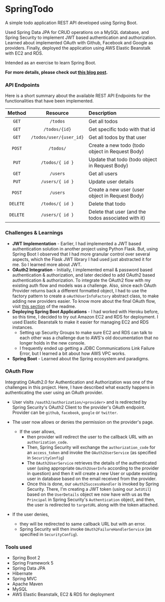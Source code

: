 # SpringTodo
A simple todo application REST API developed using Spring Boot.

Used Spring Data JPA for CRUD operations on a MySQL database, and Spring Security to implement JWT based authentication and authorization. Learned about implemented OAuth with Github, Facebook and Google as providers. Finally, deployed the application using AWS Elastic Beanstalk with EC2 and RDS.  

Intended as an exercise to learn Spring Boot.

<b>For more details, please check out [this blog post](https://rajrajhans.com/2021/01/beginners-guide-to-spring-boot/). </b>

### API Endpoints
Here is a short summary about the available REST API Endpoints for the functionalities that have been implemented.

| <b>Method</b> |     <b>Resource</b>     |                  <b>Description</b>                 |
|:-------------:|:-----------------------:|:----------------------------------------------------|
|     `GET`     |         `/todos`        | Get all todos                                       |
|     `GET`     |      `/todos/{id}`      | Get specific todo with that id                      |
|     `GET`     | `/todos/user/{user_id}` | Get all todos by that user                          |
|     `POST`    |        `/todos/`        | Create a new todo (todo object in Request Body)     |
|     `PUT`     |     `/todos/{ id }`     | Update that todo (todo object in Request Body)      |
|     `GET`     |         `/users`        | Get all users                                       |
|     `PUT`     |     `/users/{ id }`     | Update user details                                 |
|     `POST`    |         `/users`        | Create a new user (user object in Request Body)     |
|    `DELETE`   |     `/todos/{ id }`     | Delete that todo                                    |
|    `DELETE`   |     `/users/{ id }`     | Delete that user (and the todos associated with it) |

### Challenges & Learnings
- **JWT Implementation** - Earlier, I had implemented a JWT based authentication solution in another project using Python Flask. But, using Spring Boot I observed that I had more granular control over several aspects, which the Flask JWT library I had used just abstracted it for me. So I learned more about JWT. 
- **OAuth2 Integration** - Initially, I implemented email & password based authentication & authorization, and later decided to add OAuth2 based authentication & authorization. To integrate the OAuth2 flow with my existing auth flow and models was a challenge. Also, since each OAuth Provider returns back a different formatted object, I had to use the factory pattern to create a `oAuthUserInfoFactory` abstract class, to make adding new providers easier. To know more about the final  OAuth flow, visit [this section](#oauth-flow) of the readme.
- **Deploying Spring Boot Applications** - I had worked with Heroku before, so this time, I decided to try out Amazon EC2 and RDS for deployment. I used Elastic Beanstalk to make it easier for managing EC2 and RDS instances.
    - Setting up Security Groups to make sure EC2 and RDS can talk to each other was a challenge due to AWS's old documentation that no longer holds in the new console.
    - I frequently ended up getting a JDBC Communications Link Failure Error, but I learned a bit about how AWS VPC works.
- **Spring Boot** - Learned about the Spring ecosystem and paradigms.

### OAuth Flow

Integrating OAuth2.0 for Authentication and Authorization was one of the challenges in this project. Here, I have described what exactly happens in authenticating the user using an OAuth provider. 

- User visits `/oauth2/authorization/<provider>` and is redirected by Spring Security's OAuth2 Client to the provider's OAuth endpoint. Provider can be `github`, `facebook`, `google` or `twitter`.
- The user now allows or denies the permission on the provider's page.
    - If the user allows, 
        - then provider will redirect the user to the callback URL with an `authorization_code`. 
        - Then, Spring Security will exchange the `authorization_code` for an `access_token` and invoke the `OAuth2UserService` (as specified in `SecurityConfig`)
        - The `OAuth2UserService` retrieves the details of the authenticated user (using appropriate `OAuth2UserInfo` according to the provider in question) and then it will create a new User or update existing user in database based on the email received from the provider.
        - Once this is done, our `oAuth2SuccessHandler` is invoked by Spring Security. There, I'm creating a JWT token (using our `JwtUtil`) based on the `UserDetails` object we now have with us as the `Principal` in Spring Security's `Authentication` object, and then, the user is redirected to `targetURL` along with the token attached.
        
- If the user denies, 
    - they will be redirected to same callback URL but with an error. 
  - Spring Security will then invoke `OAuth2FailureHandlerService` (as specified in `SecurityConfig`).

### Tools used
- Spring Boot 2
- Spring Framework 5
- Spring Data JPA
- Hibernate
- Spring MVC
- Apache Maven
- MySQL
- AWS Elastic Beanstalk, EC2 & RDS for deployment
